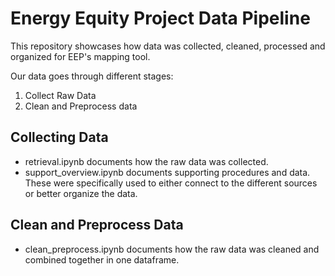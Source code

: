 # Energy Equity Project Data Pipeline

This repository showcases how data was collected, cleaned, processed and organized for EEP's mapping tool.

Our data goes through different stages:
1. Collect Raw Data
2. Clean and Preprocess data

## Collecting Data

- retrieval.ipynb documents how the raw data was collected.
- support_overview.ipynb documents supporting procedures and data. These were specifically used to either connect to the different sources or better organize the data.

## Clean and Preprocess Data

- clean_preprocess.ipynb documents how the raw data was cleaned and combined together in one dataframe.
